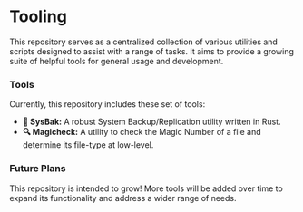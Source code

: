 # Tooling

This repository serves as a centralized collection of various utilities and scripts designed to assist with a range of tasks. It aims to provide a growing suite of helpful tools for general usage and development.

### Tools

Currently, this repository includes these set of tools:

* **💾 SysBak:** A robust System Backup/Replication utility written in Rust.
* **🔍 Magicheck:** A utility to check the Magic Number of a file and determine its file-type at low-level.

### Future Plans

This repository is intended to grow!
More tools will be added over time to expand its functionality and address a wider range of needs.
